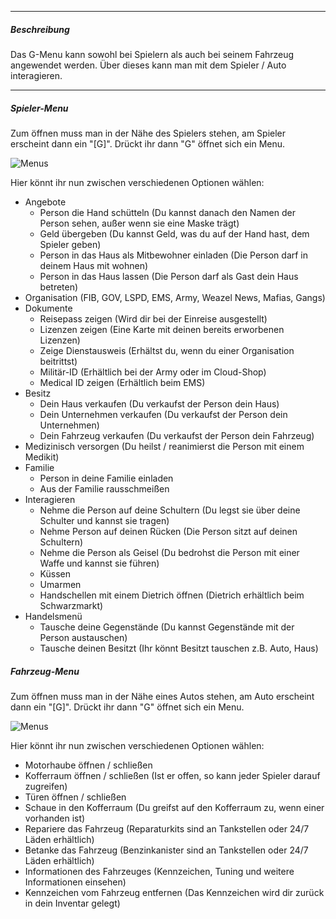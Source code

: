 -------------------------------

##### Beschreibung
Das G-Menu kann sowohl bei Spielern als auch bei seinem Fahrzeug angewendet werden. Über dieses kann man mit dem Spieler / Auto interagieren.

-------------------------------

##### Spieler-Menu

Zum öffnen muss man in der Nähe des Spielers stehen, am Spieler erscheint dann ein "[G]". Drückt ihr dann "G" öffnet sich ein Menu.

![Menus](../../assets/images/menus/g_menu_player.PNG)

Hier könnt ihr nun zwischen verschiedenen Optionen wählen:

- Angebote
    - Person die Hand schütteln (Du kannst danach den Namen der Person sehen, außer wenn sie eine Maske trägt)
    - Geld übergeben (Du kannst Geld, was du auf der Hand hast, dem Spieler geben)
    - Person in das Haus als Mitbewohner einladen (Die Person darf in deinem Haus mit wohnen)
    - Person in das Haus lassen (Die Person darf als Gast dein Haus betreten)
- Organisation (FIB, GOV, LSPD, EMS, Army, Weazel News, Mafias, Gangs)
- Dokumente
    - Reisepass zeigen (Wird dir bei der Einreise ausgestellt)
    - Lizenzen zeigen (Eine Karte mit deinen bereits erworbenen Lizenzen)
    - Zeige Dienstausweis (Erhältst du, wenn du einer Organisation beitrittst)
    - Militär-ID (Erhältlich bei der Army oder im Cloud-Shop)
    - Medical ID zeigen (Erhältlich beim EMS)
- Besitz
    - Dein Haus verkaufen (Du verkaufst der Person dein Haus)
    - Dein Unternehmen verkaufen (Du verkaufst der Person dein Unternehmen)
    - Dein Fahrzeug verkaufen (Du verkaufst der Person dein Fahrzeug)
- Medizinisch versorgen (Du heilst / reanimierst die Person mit einem Medikit)
- Familie
    - Person in deine Familie einladen
    - Aus der Familie rausschmeißen
- Interagieren
    - Nehme die Person auf deine Schultern (Du legst sie über deine Schulter und kannst sie tragen)
    - Nehme Person auf deinen Rücken (Die Person sitzt auf deinen Schultern)
    - Nehme die Person als Geisel (Du bedrohst die Person mit einer Waffe und kannst sie führen)
    - Küssen
    - Umarmen
    - Handschellen mit einem Dietrich öffnen (Dietrich erhältlich beim Schwarzmarkt)
- Handelsmenü
    - Tausche deine Gegenstände (Du kannst Gegenstände mit der Person austauschen)
    - Tausche deinen Besitzt (Ihr könnt Besitzt tauschen z.B. Auto, Haus)

##### Fahrzeug-Menu

Zum öffnen muss man in der Nähe eines Autos stehen, am Auto erscheint dann ein "[G]". Drückt ihr dann "G" öffnet sich ein Menu.

![Menus](../../assets/images/menus/g_menu_vehicle.PNG)

Hier könnt ihr nun zwischen verschiedenen Optionen wählen:

- Motorhaube öffnen / schließen
- Kofferraum öffnen / schließen (Ist er offen, so kann jeder Spieler darauf zugreifen)
- Türen öffnen / schließen
- Schaue in den Kofferraum (Du greifst auf den Kofferraum zu, wenn einer vorhanden ist)
- Repariere das Fahrzeug (Reparaturkits sind an Tankstellen oder 24/7 Läden erhältlich)
- Betanke das Fahrzeug (Benzinkanister sind an Tankstellen oder 24/7 Läden erhältlich)
- Informationen des Fahrzeuges (Kennzeichen, Tuning und weitere Informationen einsehen)
- Kennzeichen vom Fahrzeug entfernen (Das Kennzeichen wird dir zurück in dein Inventar gelegt)